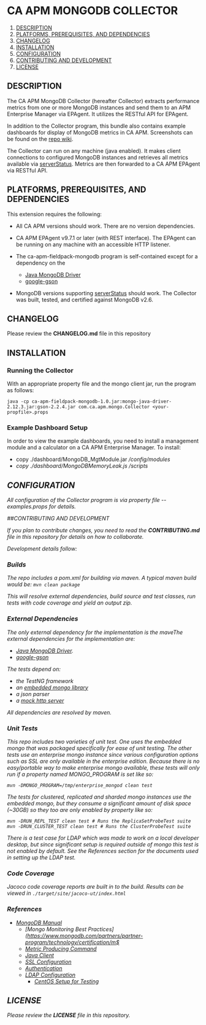 # CA APM MONGODB COLLECTOR

1. [DESCRIPTION](#description)
1. [PLATFORMS, PREREQUISITES, AND DEPENDENCIES](#deps)
1. [CHANGELOG](#changes)
1. [INSTALLATION](#install)
1. [CONFIGURATION](#config)
1. [CONTRIBUTING AND DEVELOPMENT](#dev)
1. [LICENSE](#license)

## <a name="description"></a>DESCRIPTION
The CA APM MongoDB Collector (hereafter Collector) extracts performance metrics from one or more MongoDB instances and send them to an APM Enterprise Manager via EPAgent.  It utilizes the RESTful API for EPAgent.

In addition to the Collector program, this bundle also contains example dashboards for display of MongoDB metrics in CA APM.  Screenshots can be found on the [repo wiki](https://github.com/CA-APM/ca-apm-fieldpack-mongodb/wiki).

The Collector can run on any machine (java enabled).  It makes client connections to configured MongoDB instances and retrieves all metrics available via [serverStatus](http://docs.mongodb.org/manual/reference/command/serverStatus/).  Metrics are then forwarded to a CA APM EPAgent via RESTful API.

## <a name="deps"></a>PLATFORMS, PREREQUISITES, AND DEPENDENCIES

This extension requires the following:

- All CA APM versions should work.  There are no version dependencies.

- CA APM EPAgent v9.7.1 or later (with REST interface).  The EPAgent can be running on any machine with an accessible HTTP listener.

- The ca-apm-fieldpack-mongodb program is self-contained except for a dependency on the
   - [Java MongoDB Driver](http://docs.mongodb.org/ecosystem/drivers/java/)
   - [google-gson](https://code.google.com/p/google-gson/)
  
- MongoDB versions supporting [serverStatus](http://docs.mongodb.org/manual/reference/command/serverStatus/) should work.  The Collector was built, tested, and certified against MongoDB v2.6.
 
## <a name="changes"></a>CHANGELOG

Please review the **CHANGELOG.md** file in this repository

## <a name="install"></a>INSTALLATION


### Running the Collector

With an appropriate property file and the mongo client jar, run the
program as follows:

`java -cp ca-apm-fieldpack-mongodb-1.0.jar:mongo-java-driver-2.12.3.jar:gson-2.2.4.jar
com.ca.apm.mongo.Collector <your-propfile>.props`

### Example Dashboard Setup

In order to view the example dashboards, you need to install a management module
and a calculator on a CA APM Enterprise Manager. To install:

* copy ./dashboard/MongoDB_MgtModule.jar <EM install path>/config/modules
* copy ./dashboard/MongoDBMemoryLeak.js <EM install path>/scripts

## <a name="config"></a>CONFIGURATION

All configuration of the Collector program is via property file -- *examples.props* for details.

##<a name="dev"></a>CONTRIBUTING AND DEVELOPMENT

If you plan to contribute changes, you need to read the **CONTRIBUTING.md** file in this repository for details on how to collaborate.

Development details follow:

### Builds

The repo includes a *pom.xml* for building via maven. A typical maven
build would be:
`mvn clean package`

This will resolve external dependencies, build source and test
classes, run tests with code coverage and yield an output zip. 

### External Dependencies

The only external dependency for the implementation is the maveThe external dependencies for the implementation are:

* [Java MongoDB Driver](http://docs.mongodb.org/ecosystem/drivers/java/).
* [google-gson](https://code.google.com/p/google-gson/)

The tests depend on:

* the TestNG framework
* an [embedded mongo library](https://github.com/flapdoodle-oss/de.flapdoodle.embed.mongo)
* a json parser
* a [mock http server](https://github.com/jadler-mocking/jadler/wiki)

All dependencies are resolved by maven.

### Unit Tests

This repo includes two varieties of unit test. One uses the embedded
mongo that was packaged specifically for ease of unit testing. The other
tests use an enterprise mongo instance since various configuration
options such as SSL are only available in the enterprise edition.
Because there is no easy/portable way to make enterprise mongo
available, these tests will only run if a property named MONGO_PROGRAM
is set like so:

`mvn -DMONGO_PROGRAM=/tmp/enterprise_mongod clean test`

The tests for clustered, replicated and sharded mongo instances use the embedded
mongo, but they consume a significant amount of disk space (~30GB) so
they too are only enabled by property like so:

    mvn -DRUN_REPL_TEST clean test # Runs the ReplicaSetProbeTest suite
    mvn -DRUN_CLUSTER_TEST clean test # Runs the ClusterProbeTest suite


There is a test case for LDAP which was made to work on a local
developer desktop, but since significant setup is required outside of
mongo this test is not enabled by default. See the References section
for the documents used in setting up the LDAP test.

### Code Coverage

Jacoco code coverage reports are built in to the build. Results can
be viewed in `./target/site/jacoco-ut/index.html`

### References

* [MongoDB Manual](http://docs.mongodb.org/manual/)
  * [Mongo Monitoring Best Practices](https://www.mongodb.com/partners/partner-program/technology/certification/m$
  * [Metric Producing Command](http://docs.mongodb.org/manual/reference/command/serverStatus)
  * [Java Client](http://api.mongodb.org/java/2.12)
  * [SSL Configuration](http://docs.mongodb.org/manual/tutorial/configure-ssl)
  * [Authentication](http://docs.mongodb.org/manual/tutorial/enable-authentication)
  * [LDAP Configuration](http://docs.mongodb.org/manual/tutorial/configure-ldap-sasl-openldap)
    * [CentOS Setup for Testing](http://www.itmanx.com/kb/centos6/install-openldap-phpldapadmin)

## <a name="license"></a>LICENSE

Please review the **LICENSE** file in this repository.
